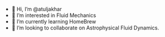 - 👋 Hi, I’m @atuljakhar
- 👀 I’m interested in Fluid Mechanics
- 🌱 I’m currently learning HomeBrew
- 💞️ I’m looking to collaborate on Astrophysical Fluid Dynamics.

<!---
atuljakhar/atuljakhar is a ✨ special ✨ repository because its `README.md` (this file) appears on your GitHub profile.
You can click the Preview link to take a look at your changes.
--->
